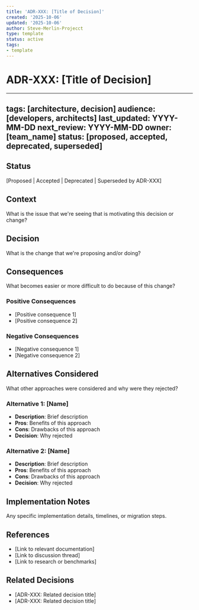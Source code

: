 ```yaml
---
title: 'ADR-XXX: [Title of Decision]'
created: '2025-10-06'
updated: '2025-10-06'
author: Steve-Merlin-Projecct
type: template
status: active
tags:
- template
---
```


# ADR-XXX: [Title of Decision]

---
tags: [architecture, decision]
audience: [developers, architects]
last_updated: YYYY-MM-DD
next_review: YYYY-MM-DD
owner: [team_name]
status: [proposed, accepted, deprecated, superseded]
---

## Status
[Proposed | Accepted | Deprecated | Superseded by ADR-XXX]

## Context
What is the issue that we're seeing that is motivating this decision or change?

## Decision
What is the change that we're proposing and/or doing?

## Consequences
What becomes easier or more difficult to do because of this change?

### Positive Consequences
- [Positive consequence 1]
- [Positive consequence 2]

### Negative Consequences  
- [Negative consequence 1]
- [Negative consequence 2]

## Alternatives Considered
What other approaches were considered and why were they rejected?

### Alternative 1: [Name]
- **Description**: Brief description
- **Pros**: Benefits of this approach
- **Cons**: Drawbacks of this approach
- **Decision**: Why rejected

### Alternative 2: [Name]
- **Description**: Brief description  
- **Pros**: Benefits of this approach
- **Cons**: Drawbacks of this approach
- **Decision**: Why rejected

## Implementation Notes
Any specific implementation details, timelines, or migration steps.

## References
- [Link to relevant documentation]
- [Link to discussion thread]
- [Link to research or benchmarks]

## Related Decisions
- [ADR-XXX: Related decision title]
- [ADR-XXX: Related decision title]